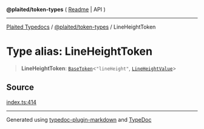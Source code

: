 **@plaited/token-types** ( [Readme](../README.md) \| API )

***

[Plaited Typedocs](../../../modules.md) / [@plaited/token-types](../modules.md) / LineHeightToken

# Type alias: LineHeightToken

> **LineHeightToken**: [`BaseToken`](BaseToken.md)\<`"lineHeight"`, [`LineHeightValue`](LineHeightValue.md)\>

## Source

[index.ts:414](https://github.com/plaited/plaited/blob/b151218/libs/token-types/src/index.ts#L414)

***

Generated using [typedoc-plugin-markdown](https://www.npmjs.com/package/typedoc-plugin-markdown) and [TypeDoc](https://typedoc.org/)
